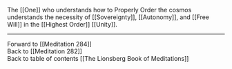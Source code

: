 The [[One]] who understands how to Properly Order the cosmos understands the necessity of [[Sovereignty]], [[Autonomy]], and [[Free Will]] in the [[Highest Order]] [[Unity]]. 

___

Forward to [[Meditation 284]]  
Back to [[Meditation 282]]   
Back to table of contents [[The Lionsberg Book of Meditations]]  
